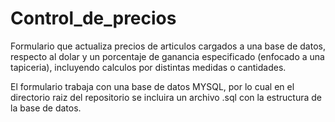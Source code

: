 # Control_de_precios

Formulario que actualiza precios de articulos cargados a una base de datos, respecto al dolar y un porcentaje de ganancia especificado (enfocado a una tapiceria), 
incluyendo calculos por distintas medidas o cantidades.

El formulario trabaja con una base de datos MYSQL, por lo cual en el directorio raiz del repositorio se incluira un archivo .sql con la estructura de la base de datos.
